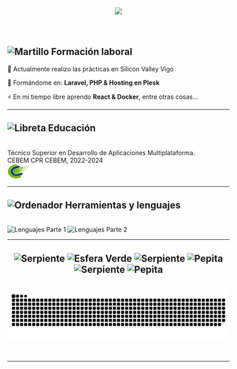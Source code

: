 <h1 align="center">
    <img src="https://readme-typing-svg.herokuapp.com/?font=Righteous&size=35&center=true&vCenter=true&width=500&height=70&duration=4000&lines=Hey!+👋;+Soy+Héctor...+el+DAMnificado!;" />
</h1>
<br/>

<div>
  <h2>
    <img src="https://img.icons8.com/ios-filled/50/000000/hammer.png" alt="Martillo" width="30" height="30"/> Formación laboral
  </h2>
    
  🔭 Actualmente realizo las prácticas en Silicon Valley Vigo
  
  🌱 Formándome en: **Laravel, PHP & Hosting en Plesk**
  
  ⚡ En mi tiempo libre aprendo **React & Docker**, entre otras cosas...
</div>

<hr/>

<h2>
  <img src="https://img.icons8.com/ios-filled/50/000000/book.png" alt="Libreta" width="30" height="30"/> Educación
</h2>
<br/>
<div>
  Técnico Superior en Desarrollo de Aplicaciones Multiplataforma.
  <br/>
  CEBEM CPR CEBEM, 2022-2024
  <br/>
  <img src="CEBEM.png" alt="CEBEM" />
</div>

<hr/>

<h2>
  <img src="https://img.icons8.com/ios-filled/50/000000/computer.png" alt="Ordenador" width="30" height="30"/> Herramientas y lenguajes
</h2>
<br/>
<div>
  <img src="https://skillicons.dev/icons?i=bootstrap,html,github,git" alt="Lenguajes Parte 1" />
  <img src="https://skillicons.dev/icons?i=laravel,nodejs,react,python,javascript,django,hibernate,java,mysql" alt="Lenguajes Parte 2" />
  <br/>
</div>

<hr/>



<div align="center">
  <h2> 
    <img src="https://img.icons8.com/ios-filled/50/000000/snake.png" alt="Serpiente" width="30" height="30"/>
       <img src="https://img.icons8.com/ios-filled/50/000000/green-circle.png" alt="Esfera Verde" width="30" height="30"/> 
      <img src="https://img.icons8.com/ios-filled/50/000000/snake.png" alt="Serpiente" width="30" height="30"/>
        <img src="https://img.icons8.com/ios-filled/50/000000/pearl.png" alt="Pepita" width="15" height="15"/>
      <img src="https://img.icons8.com/ios-filled/50/000000/snake.png" alt="Serpiente" width="30" height="30"/>
        <img src="https://img.icons8.com/ios-filled/50/000000/pearl.png" alt="Pepita" width="15" height="15"/>
  </h2>
  <br/>
  <img alt="snake eating my contributions" src="https://raw.githubusercontent.com/salesp07/salesp07/output/github-contribution-grid-snake.svg" />
  <br/><br/><br/>
</div>


<hr/>

